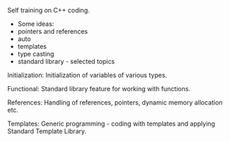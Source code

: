 Self training on C++ coding.


 * Some ideas:
 * pointers and references
 * auto
 * templates
 * type casting
 * standard library - selected topics
 
Initialization: Initialization of variables of various types. 

Functional: Standard library feature for working with functions.

References: Handling of references, pointers, dynamic memory
allocation etc.

Templates: Generic programming - coding with templates and applying
Standard Template Library.